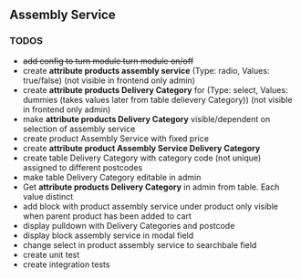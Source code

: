 ## Assembly Service

### TODOS
* ~~add config to turn module turn module on/off~~
* create **attribute products assembly service** (Type: radio, Values: true/false) (not visible in frontend only admin)
* create **attribute products Delivery Category** for  (Type: select, Values: dummies (takes values later from table delievery Category)) (not visible in frontend only admin)
* make **attribute products Delivery Category** visible/dependent on selection of assembly service
* create product Assembly Service with fixed price
* create **attribute product Assembly Service Delivery Category**
* create table Delivery Category with category code (not unique) assigned to different postcodes
* make table Delivery Category editable in admin
* Get **attribute products Delivery Category** in admin from table. Each value distinct
* add block with product assembly service under product only visible when parent product has been added to cart
* display pulldown with Delivery Categories and postcode
* display block assembly service in modal field
* change select in product assembly service to searchbale field
* create unit test
* create integration tests
